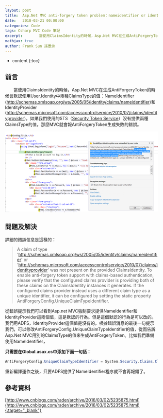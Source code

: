```yaml
---
layout: post
title:  Asp.Net MVC anti-forgery token problem：nameidentifier or identityprovider not present
date:   2018-03-21 00:00:00
categories: Code
tags: Csharp MVC Code 筆記
excerpt: 　　　　當使用ClaimsIdentity的時候，Asp.Net MVC在生成AntiForgeryToken的時候會默認使用User.Identity中兩種ClaimsType的值：NameIdentifier (http://schemas.xmlsoap.org/ws/2005/05/identity/claims/nameidentifier)和IdentityProvider (http://schemas.microsoft.com/accesscontrolservice/2010/07/claims/identityprovider)。如果我們使用的STS（[Security Token Service](https://en.wikipedia.org/wiki/Security_token_service)）沒有提供兩種ClaimsType的值，那麼MVC就會報AntiForgeryToken生成失敗的錯誤。
mathjax: true
author: Frank Sun 孫景承
---
```


* content
{:toc}

## 前言
　　當使用ClaimsIdentity的時候，Asp.Net MVC在生成AntiForgeryToken的時候會默認使用User.Identity中兩種ClaimsType的值：NameIdentifier (http://schemas.xmlsoap.org/ws/2005/05/identity/claims/nameidentifier)和IdentityProvider (http://schemas.microsoft.com/accesscontrolservice/2010/07/claims/identityprovider)。如果我們使用的STS（[Security Token Service](https://en.wikipedia.org/wiki/Security_token_service)）沒有提供兩種ClaimsType的值，那麼MVC就會報AntiForgeryToken生成失敗的錯誤。

<center itemprop="image" itemscope itemtype="http://schema.org/ImageObject">
  <img itemprop="image url height width" src="\images\2018-03-21-asp-dotnet-mvc-anti-forgery-token-problem\2018-03-21-asp-dotnet-mvc-anti-forgery-token-problem-image1.png" alt="AntiForgeryToken錯誤是意圖" title="AntiForgeryToken錯誤是意圖"/>
</center>

## 問題及解決

詳細的錯誤信息是這樣的：

>A claim of type 'http://schemas.xmlsoap.org/ws/2005/05/identity/claims/nameidentifier' or 'http://schemas.microsoft.com/accesscontrolservice/2010/07/claims/identityprovider' was not present on the provided ClaimsIdentity. To enable anti-forgery token support with claims-based authentication, please verify that the configured claims provider is providing both of these claims on the ClaimsIdentity instances it generates. If the configured claims provider instead uses a different claim type as a unique identifier, it can be configured by setting the static property AntiForgeryConfig.UniqueClaimTypeIdentifier.

從錯誤提示我們可以看到Asp.net MVC強制要求提供NameIdentifier和IdentityProvider這兩個值，這是默認的行為。但是這個默認的行為是可以改的。我們用ADFS，IdentityProvider這個值是沒有的。根據錯誤消息的最後一句提示我們，可以修改AntiForgeryConfig.UniqueClaimTypeIdentifier的值，從而告訴Asp.Net MVC用別的ClaimsType的值來生成AntiForgeryToken。比如我們準備使用NameIdentifier，

**只需要在Global.asax.cs中添加下面一句話：**
```csharp
AntiForgeryConfig.UniqueClaimTypeIdentifier = System.Security.Claims.ClaimTypes.NameIdentifier;
```
重新編譯運作之後，只要ADFS提供了NameIdentifier程序就不會再報錯了。

## 參考資料
[http://www.cnblogs.com/rader/archive/2016/03/02/5235875.html](http://www.cnblogs.com/rader/archive/2016/03/02/5235875.html){:target="_blank"}
